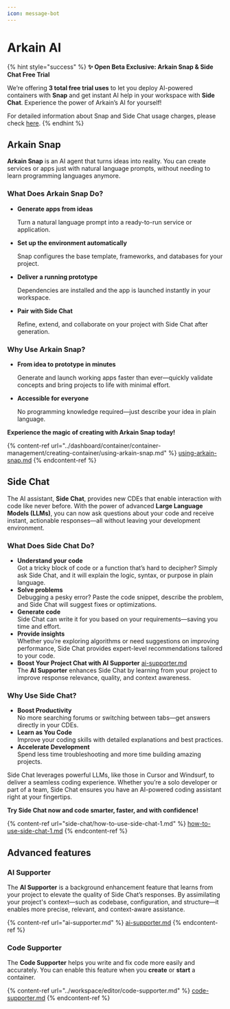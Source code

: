 ```yaml
---
icon: message-bot
---
```


# Arkain AI

{% hint style="success" %}
**✨ Open Beta Exclusive: Arkain Snap & Side Chat Free Trial**

We’re offering **3 total free trial uses** to let you deploy AI-powered containers with **Snap** and get instant AI help in your workspace with **Side Chat**. Experience the power of Arkain’s AI for yourself!

For detailed information about Snap and Side Chat usage charges, please check [here](https://docs.arkain.io/credits-and-membership/credits/calculate-credits-usage).
{% endhint %}

## Arkain Snap

**Arkain Snap** is an AI agent that turns ideas into reality. You can create services or apps just with natural language prompts, without needing to learn programming languages anymore.

### What Does Arkain Snap Do?

*   **Generate apps from ideas**

    Turn a natural language prompt into a ready-to-run service or application.
*   **Set up the environment automatically**

    Snap configures the base template, frameworks, and databases for your project.
*   **Deliver a running prototype**

    Dependencies are installed and the app is launched instantly in your workspace.
*   **Pair with Side Chat**

    Refine, extend, and collaborate on your project with Side Chat after generation.

### Why Use Arkain Snap?

*   **From idea to prototype in minutes**

    Generate and launch working apps faster than ever—quickly validate concepts and bring projects to life with minimal effort.
*   **Accessible for everyone**

    No programming knowledge required—just describe your idea in plain language.

**Experience the magic of creating with Arkain Snap today!**

{% content-ref url="../dashboard/container/container-management/creating-container/using-arkain-snap.md" %}
[using-arkain-snap.md](../dashboard/container/container-management/creating-container/using-arkain-snap.md)
{% endcontent-ref %}

## Side Chat

The AI assistant, **Side Chat**, provides new CDEs that enable interaction with code like never before. With the power of advanced **Large Language Models (LLMs)**, you can now ask questions about your code and receive instant, actionable responses—all without leaving your development environment.

### What Does Side Chat Do?

* **Understand your code**\
  Got a tricky block of code or a function that’s hard to decipher? Simply ask Side Chat, and it will explain the logic, syntax, or purpose in plain language.
* **Solve problems**\
  Debugging a pesky error? Paste the code snippet, describe the problem, and Side Chat will suggest fixes or optimizations.
* **Generate code**\
  Side Chat can write it for you based on your requirements—saving you time and effort.
* **Provide insights**\
  Whether you’re exploring algorithms or need suggestions on improving performance, Side Chat provides expert-level recommendations tailored to your code.
* **Boost Your Project Chat with AI Supporter** [ai-supporter.md](ai-supporter.md "mention")\
  The **AI Supporter** enhances Side Chat by learning from your project to improve response relevance, quality, and context awareness.

### Why Use Side Chat?

* **Boost Productivity**\
  No more searching forums or switching between tabs—get answers directly in your CDEs.
* **Learn as You Code**\
  Improve your coding skills with detailed explanations and best practices.
* **Accelerate Development**\
  Spend less time troubleshooting and more time building amazing projects.

Side Chat leverages powerful LLMs, like those in Cursor and Windsurf, to deliver a seamless coding experience. Whether you’re a solo developer or part of a team, Side Chat ensures you have an AI-powered coding assistant right at your fingertips.

**Try Side Chat now and code smarter, faster, and with confidence!**&#x20;

{% content-ref url="side-chat/how-to-use-side-chat-1.md" %}
[how-to-use-side-chat-1.md](side-chat/how-to-use-side-chat-1.md)
{% endcontent-ref %}

## Advanced features

### AI Supporter

The **AI Supporter** is a background enhancement feature that learns from your project to elevate the quality of Side Chat’s responses. By assimilating your project's context—such as codebase, configuration, and structure—it enables more precise, relevant, and context-aware assistance.

{% content-ref url="ai-supporter.md" %}
[ai-supporter.md](ai-supporter.md)
{% endcontent-ref %}

### Code Supporter

The **Code Supporter** helps you write and fix code more easily and accurately. You can enable this feature when you **create** or **start** a container.

{% content-ref url="../workspace/editor/code-supporter.md" %}
[code-supporter.md](../workspace/editor/code-supporter.md)
{% endcontent-ref %}
